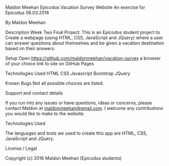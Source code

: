 Maldon Meehan Epicodus Vacation Survey Website
An exercise for Epicodus 06.03.2016

By Maldon Meehan

Description
Week Two Final Project: This is an Epicodus student project to Create a webpage (using HTML, CSS, JavaScript and JQuery) where a user can answer questions about themselves and be given a vacation destination based on their answers.

Setup
Open https://github.com/maldonmeehan/vacation-survey a browser of your choice link to site on GitHub Pages

Technologies
Used HTML CSS Javascript Bootstrap JQuery

Known Bugs
Not all possible choices are listed.

Support and contact details

If you run into any issues or have questions, ideas or concerns, please contact Maldon at maldonmeehan@gmail.com. I welcome any contributions you would like to make to the website.

Technologies Used

The languages and tools we used to create this app are HTML, CSS, JavaScript and JQuery.

License / Legal

Copyright (c) 2016 Maldon Meehan (Epicodus students)
